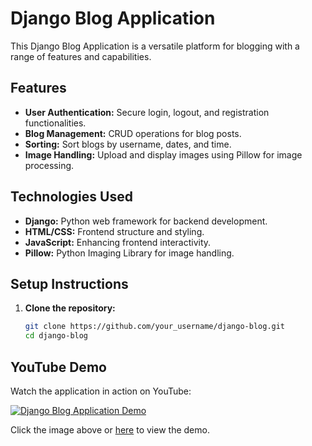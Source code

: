 # Django Blog Application

This Django Blog Application is a versatile platform for blogging with a range of features and capabilities.

## Features

- **User Authentication:** Secure login, logout, and registration functionalities.
- **Blog Management:** CRUD operations for blog posts.
- **Sorting:** Sort blogs by username, dates, and time.
- **Image Handling:** Upload and display images using Pillow for image processing.

## Technologies Used

- **Django:** Python web framework for backend development.
- **HTML/CSS:** Frontend structure and styling.
- **JavaScript:** Enhancing frontend interactivity.
- **Pillow:** Python Imaging Library for image handling.

## Setup Instructions

1. **Clone the repository:**
   ```bash
   git clone https://github.com/your_username/django-blog.git
   cd django-blog

## YouTube Demo

Watch the application in action on YouTube:

[![Django Blog Application Demo](https://img.youtube.com/vi/W8JCsjRXn_U/0.jpg)](https://youtu.be/W8JCsjRXn_U)

Click the image above or [here](https://youtu.be/W8JCsjRXn_U) to view the demo.
